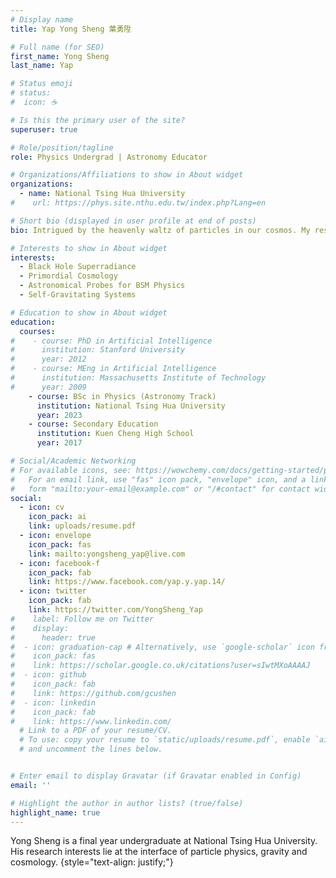 ```yaml
---
# Display name
title: Yap Yong Sheng 葉勇陞

# Full name (for SEO)
first_name: Yong Sheng
last_name: Yap

# Status emoji
# status:
#  icon: ☕️

# Is this the primary user of the site?
superuser: true

# Role/position/tagline
role: Physics Undergrad | Astronomy Educator 

# Organizations/Affiliations to show in About widget
organizations:
  - name: National Tsing Hua University
#    url: https://phys.site.nthu.edu.tw/index.php?Lang=en

# Short bio (displayed in user profile at end of posts)
bio: Intrigued by the heavenly waltz of particles in our cosmos. My research looks into the interplay between particle physics, gravitation, and cosmology. 

# Interests to show in About widget
interests:
  - Black Hole Superradiance
  - Primordial Cosmology
  - Astronomical Probes for BSM Physics
  - Self-Gravitating Systems

# Education to show in About widget
education:
  courses:
#    - course: PhD in Artificial Intelligence
#      institution: Stanford University
#      year: 2012
#    - course: MEng in Artificial Intelligence
#      institution: Massachusetts Institute of Technology
#      year: 2009
    - course: BSc in Physics (Astronomy Track)
      institution: National Tsing Hua University
      year: 2023
    - course: Secondary Education
      institution: Kuen Cheng High School
      year: 2017

# Social/Academic Networking
# For available icons, see: https://wowchemy.com/docs/getting-started/page-builder/#icons
#   For an email link, use "fas" icon pack, "envelope" icon, and a link in the
#   form "mailto:your-email@example.com" or "/#contact" for contact widget.
social:
  - icon: cv
    icon_pack: ai
    link: uploads/resume.pdf
  - icon: envelope
    icon_pack: fas
    link: mailto:yongsheng_yap@live.com 
  - icon: facebook-f
    icon_pack: fab
    link: https://www.facebook.com/yap.y.yap.14/
  - icon: twitter
    icon_pack: fab
    link: https://twitter.com/YongSheng_Yap 
#    label: Follow me on Twitter
#    display:
#      header: true
#  - icon: graduation-cap # Alternatively, use `google-scholar` icon from `ai` icon pack
#    icon_pack: fas
#    link: https://scholar.google.co.uk/citations?user=sIwtMXoAAAAJ
#  - icon: github
#    icon_pack: fab
#    link: https://github.com/gcushen
#  - icon: linkedin
#    icon_pack: fab
#    link: https://www.linkedin.com/
  # Link to a PDF of your resume/CV.
  # To use: copy your resume to `static/uploads/resume.pdf`, enable `ai` icons in `params.yaml`,
  # and uncomment the lines below.


# Enter email to display Gravatar (if Gravatar enabled in Config)
email: ''

# Highlight the author in author lists? (true/false)
highlight_name: true
---
```


Yong Sheng is a final year undergraduate at National Tsing Hua University. His research interests lie at the interface of particle physics, gravity and cosmology.
{style="text-align: justify;"}
